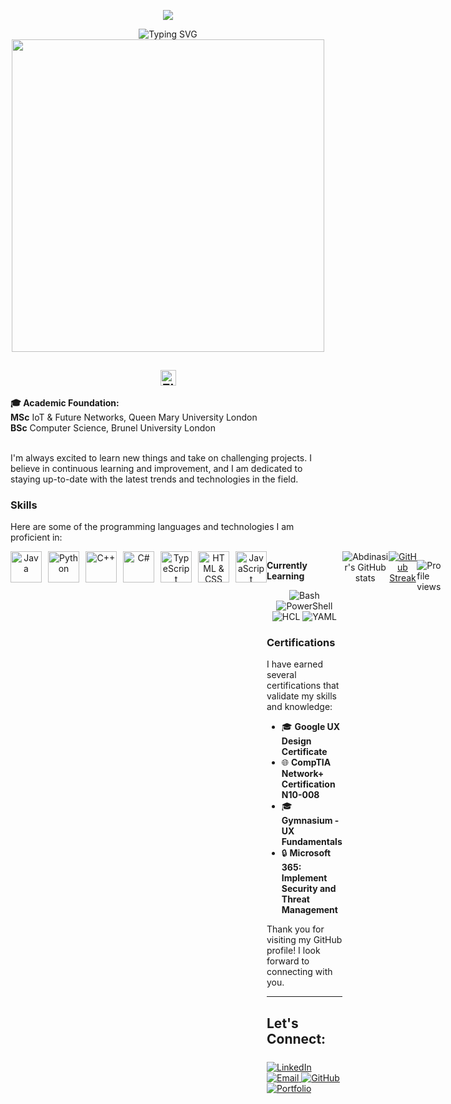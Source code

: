 <div align="center">


<!-- CYBERPUNK HEADER -->
<p align="center">
  <img src="https://capsule-render.vercel.app/api?type=waving&color=0:00FF41,100:1A1A2E&height=140&section=header&text=Abdinasir%20Mohamed&fontAlign=50&fontAlignY=40&fontSize=40&desc=SOFTWARE%20ENGINEER%20%7C%20SYSTEMS%20ARCHITECT%20%7C%20IoT%20SPECIALIST&descSize=20&descAlign=50&descAlignY=90" />
</p>
<img src="https://readme-typing-svg.herokuapp.com?font=Orbitron&size=22&duration=3000&pause=1000&color=00FF41&center=true&vCenter=true&width=600&lines=SOFTWARE+ENGINEER+%7C+SYSTEMS+ARCHITECT;IoT+%26+EMBEDDED+SYSTEMS+SPECIALIST;CYBERNETIC+CODE+CRAFTSMAN;BUILDING+THE+DIGITAL+FUTURE" alt="Typing SVG" />

</div>

<div align="center">
<img src="https://user-images.githubusercontent.com/74038190/225813708-98b745f2-7d22-48cf-9150-083f1b00d6c9.gif" width="500">
</div>
<div align="center">

## <img src="https://raw.githubusercontent.com/Tarikul-Islam-Anik/Animated-Fluent-Emojis/master/Emojis/Objects/Electric%20Plug.png" alt="Electric Plug" width="25" height="25" /> 
</div>
  <div class="center">
      <b>🎓 Academic Foundation:</b>
      <br> <b>MSc</b> IoT & Future Networks, Queen Mary University London
      <br> <b>BSc</b> Computer Science, Brunel University London
      <br><br>
    
I'm always excited to learn new things and take on challenging projects. I believe in continuous learning and improvement, and I am dedicated to staying up-to-date with the latest trends and technologies in the field.

### Skills

Here are some of the programming languages and technologies I am proficient in:

<div style="display: flex; justify-content: space-around;">

<div align="center">
<div style="display: flex; align-items: center; gap: 10px;">
    <img width="50" src="https://github.com/Abdinasir03/Abdinasir03/assets/115896606/d091104f-e7d9-4df5-837c-5d2b2b1aa980" alt="Java">
    <img width="50" src="https://github.com/Abdinasir03/Abdinasir03/assets/115896606/39026a0d-0636-4ed0-b381-1d2d420a262d" alt="Python">
    <img width="50" src="https://github.com/Abdinasir03/Abdinasir03/assets/115896606/08bd2ad0-3c20-40d6-8ffb-f8a5dce0a41d" alt="C++">
    <img width="50" src="https://github.com/Abdinasir03/Abdinasir03/assets/115896606/5c464694-9d72-4033-9c24-61caf246e32d" alt="C#">
    <img width="50" src="https://github.com/Abdinasir03/Abdinasir03/assets/115896606/f30a694b-e35e-40c8-a62b-c1495786fa4b" alt="TypeScript">
    <img width="50" src="https://github.com/Abdinasir03/Abdinasir03/assets/115896606/ff281b74-d7de-497c-88aa-af3225cca97c" alt="HTML & CSS">
    <img width="50" src="https://github.com/Abdinasir03/Abdinasir03/assets/115896606/84505f77-635c-45a1-8b51-c65496ba0bb1" alt="JavaScript">
</div>
</div>

<div>
  
**Currently Learning**
<div align="center">

![Bash](https://img.shields.io/badge/Bash-4EAA25?style=for-the-badge&logo=gnu-bash&logoColor=white) 
![PowerShell](https://img.shields.io/badge/PowerShell-5391FE?style=for-the-badge&logo=powershell&logoColor=white) 
![HCL](https://img.shields.io/badge/HCL-555?style=for-the-badge&logo=hashicorp&logoColor=white) 
![YAML](https://img.shields.io/badge/YAML-000?style=for-the-badge&logo=yaml&logoColor=white) 
</div>

### Certifications

I have earned several certifications that validate my skills and knowledge:

- 🎓 **Google UX Design Certificate**
- 🌐 **CompTIA Network+ Certification N10-008**
- 🎓 **Gymnasium - UX Fundamentals**
- 🔒 **Microsoft 365: Implement Security and Threat Management**

Thank you for visiting my GitHub profile! I look forward to connecting with you.

---

**Let's Connect:**
-
   <div class="links center" style="margin:24px 0;">
      <a href="https://www.linkedin.com/in/abdinasir-mohamed-357537254/">
        <img src="https://img.shields.io/badge/LinkedIn-0077B5?style=for-the-badge&logo=linkedin&logoColor=white" alt="LinkedIn" />
      </a>
      <a href="mailto:Abdinasirm2003@gmail.con">
        <img src="https://img.shields.io/badge/Contact-Email-D14836?style=for-the-badge&logo=gmail&logoColor=white" alt="Email" />
      </a>
      <a href="https://github.com/Abdinasir03">
        <img src="https://img.shields.io/badge/GitHub-181717?style=for-the-badge&logo=github&logoColor=white" alt="GitHub" />
      </a>
      <a href="https://yourportfolio.com">
        <img src="https://img.shields.io/badge/Portfolio-FF5722?style=for-the-badge&logo=about-dot-me&logoColor=white" alt="Portfolio" />
      </a>
    </div>

  </div>
</body>
</html>

---

<div align="center">
  <img src="https://github-readme-stats.vercel.app/api?username=Abdinasir03&theme=dark&show_icons=true" alt="Abdinasir's GitHub stats" />
</div>

<div align="center">
  <a href="https://git.io/streak-stats">
    <img src="https://streak-stats.demolab.com/?user=Abdinasir03&theme=dark&show" alt="GitHub Streak" />
  </a>
</div>

![Profile views](https://komarev.com/ghpvc/?username=Abdinasir03)





